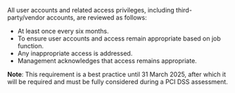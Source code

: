 All user accounts and related access privileges, including third-party/vendor accounts, are reviewed as follows:

- At least once every six months.
- To ensure user accounts and access remain appropriate based on job function.
- Any inappropriate access is addressed.
- Management acknowledges that access remains appropriate.

**Note**: This requirement is a best practice until 31 March 2025, after which it will be required and must be fully considered during a PCI DSS assessment.